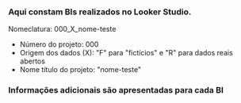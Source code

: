 ### Aqui constam BIs realizados no Looker Studio.
Nomeclatura: 000_X_nome-teste
- Número do projeto: 000
- Origem dos dados (X): "F" para "fictícios" e "R" para dados reais abertos
- Nome título do projeto: "nome-teste"

### Informações adicionais são apresentadas para cada BI